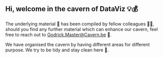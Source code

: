 ## Hi, welcome in the cavern of DataViz 💡💰
	
The underlying material 🔨 has been compiled by fellow colleagues 👩👨, should you find any further material which can enhance our cavern, feel free to reach out to Godrick.Master@Cavern.be 👴.

We have organised the cavern by having different areas for different purpose. We try to be tidy and stay clean here 👼.
